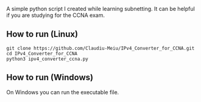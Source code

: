 A simple python script I created while learning subnetting. It can be helpful if you are studying for the CCNA exam.


## How to run (Linux)

```
git clone https://github.com/Claudiu-Meiu/IPv4_Converter_for_CCNA.git
cd IPv4_Converter_for_CCNA
python3 ipv4_converter_ccna.py
```
## How to run (Windows)
On Windows you can run the executable file.
